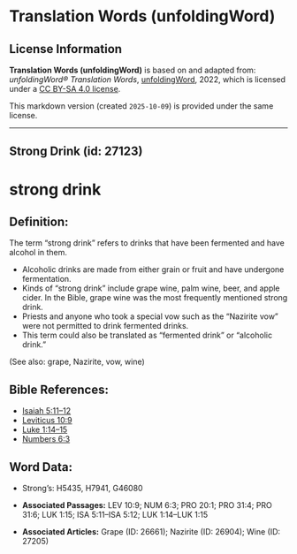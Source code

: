 # Translation Words (unfoldingWord)

## License Information

**Translation Words (unfoldingWord)** is based on and adapted from: _unfoldingWord® Translation Words_, [unfoldingWord](https://unfoldingword.org/utw), 2022, which is licensed under a [CC BY-SA 4.0 license](https://creativecommons.org/licenses/by-sa/4.0/legalcode.en).

This markdown version (created `2025-10-09`) is provided under the same license.



--------------------------------

## Strong Drink (id: 27123)

strong drink
============

Definition:
-----------

The term “strong drink” refers to drinks that have been fermented and have alcohol in them.

* Alcoholic drinks are made from either grain or fruit and have undergone fermentation.
* Kinds of “strong drink” include grape wine, palm wine, beer, and apple cider. In the Bible, grape wine was the most frequently mentioned strong drink.
* Priests and anyone who took a special vow such as the “Nazirite vow” were not permitted to drink fermented drinks.
* This term could also be translated as “fermented drink” or “alcoholic drink.”

(See also: grape, Nazirite, vow, wine)

Bible References:
-----------------

* [Isaiah 5:11–12](https://ref.ly/Isa5:11-Isa5:12)
* [Leviticus 10:9](https://ref.ly/Lev10:9)
* [Luke 1:14–15](https://ref.ly/Luke1:14-Luke1:15)
* [Numbers 6:3](https://ref.ly/Num6:3)

Word Data:
----------

* Strong’s: H5435, H7941, G46080

* **Associated Passages:** LEV 10:9; NUM 6:3; PRO 20:1; PRO 31:4; PRO 31:6; LUK 1:15; ISA 5:11–ISA 5:12; LUK 1:14–LUK 1:15
* **Associated Articles:** Grape (ID: 26661); Nazirite (ID: 26904); Wine (ID: 27205)

